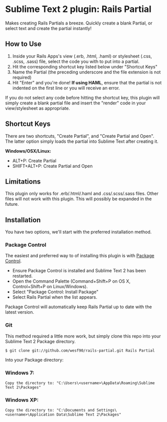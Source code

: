 # Sublime Text 2 plugin: Rails Partial

Makes creating Rails Partials a breeze. Quickly create a blank Partial, or select text and create the partial instantly!


## How to Use

1. Inside your Rails Apps's view (.erb, .html, .haml) or stylesheet (.css, .scss, .sass) file, select the code you with to put into a partial.
2. Hit the corresponding shortcut key listed below under "Shortcut Keys"
3. Name the Partial (the preceding underscore and the file extension is not required)
4. Hit "Enter" and you're done! **If using HAML**, ensure that the partial is not indented on the first line or you will receive an error.

If you do not select any code before hitting the shortcut key, this plugin will simply create a blank partial file and insert the "render" code in your view/stylesheet as appropriate.


## Shortcut Keys

There are two shortcuts, "Create Partial", and "Create Partial and Open". The latter option simply loads the partial into Sublime Text after creating it.

**Windows/OSX/Linux:**
 * ALT+P: Create Partial
 * SHIFT+ALT+P: Create Partial and Open


## Limitations

This plugin only works for .erb/.html/.haml and .css/.scss/.sass files. Other files will not work with this plugin. This will possibly be expanded in the future.

## Installation

You have two options, we'll start with the preferred installation method.

### Package Control

The easiest and preferred way to of installing this plugin is with [Package Control](http://wbond.net/sublime\_packages/package\_control).

 * Ensure Package Control is installed and Sublime Text 2 has been restarted.
 * Open the Command Palette (Command+Shift+P on OS X, Control+Shift+P on Linux/Windows).
 * Select "Package Control: Install Package"
 * Select Rails Partial when the list appears.

Package Control will automatically keep Rails Partial up to date with the latest version.

### Git

This method required a little more work, but simply clone this repo into your Sublime Text 2 Package directory.

    $ git clone git://github.com/wesf90/rails-partial.git Rails Partial

Into your Package directory:

### Windows 7:

    Copy the directory to: "C:\Users\<username>\AppData\Roaming\Sublime Text 2\Packages"

### Windows XP:

    Copy the directory to: "C:\Documents and Settings\<username>\Application Data\Sublime Text 2\Packages"
